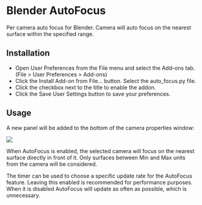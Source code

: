 # Blender AutoFocus
Per camera auto focus for Blender. Camera will auto focus on the nearest surface within the specified range.

## Installation

* Open User Preferences from the File menu and select the Add-ons tab. (File > User Preferences > Add-ons)
* Click the Install Add-on from File... button. Select the auto_focus.py file.
* Click the checkbox next to the title to enable the addon.
* Click the Save User Settings button to save your preferences.

## Usage

A new panel will be added to the bottom of the camera properties window:

<img src="https://i.imgur.com/PrYIiYK.png">

When AutoFocus is enabled, the selected camera will focus on the nearest surface directly in front of it. Only surfaces between Min and Max units from the camera will be considered.

The timer can be used to choose a specific update rate for the AutoFocus feature. Leaving this enabled is recommended for performance purposes. When it is disabled AutoFocus will update as often as possible, which is unnecessary.
